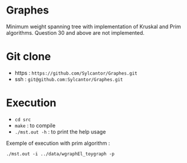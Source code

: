 # Graphes

Minimum weight spanning tree with implementation of Kruskal and Prim algorithms.
Question 30 and above are not implemented.

# Git clone

- https : `https://github.com/Sylcantor/Graphes.git`
- ssh : `git@github.com:Sylcantor/Graphes.git`

# Execution

- `cd src`  
- `make` : to compile  
- `./mst.out -h` : to print the help usage

Exemple of execution with prim algorithm :   

`./mst.out -i ../data/wgraphEl_toygraph -p`
